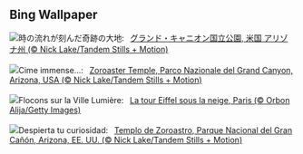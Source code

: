 ## Bing Wallpaper
![](https://www.bing.com/th?id=OHR.CanyonSnow_JA-JP4445810449_UHD.jpg&w=1000)時の流れが刻んだ奇跡の大地:&nbsp;&ensp;[グランド・キャニオン国立公園, 米国 アリゾナ州 (© Nick Lake/Tandem Stills + Motion)](https://www.bing.com/th?id=OHR.CanyonSnow_JA-JP4445810449_UHD.jpg)
<br><br/>
![](https://www.bing.com/th?id=OHR.CanyonSnow_IT-IT1813827101_UHD.jpg&w=1000)Cime immense...:&nbsp;&ensp;[Zoroaster Temple, Parco Nazionale del Grand Canyon, Arizona, USA (© Nick Lake/Tandem Stills + Motion)](https://www.bing.com/th?id=OHR.CanyonSnow_IT-IT1813827101_UHD.jpg)
<br><br/>
![](https://www.bing.com/th?id=OHR.ParisSnow_FR-FR5265906192_UHD.jpg&w=1000)Flocons sur la Ville Lumière:&nbsp;&ensp;[La tour Eiffel sous la neige, Paris (© Orbon Alija/Getty Images)](https://www.bing.com/th?id=OHR.ParisSnow_FR-FR5265906192_UHD.jpg)
<br><br/>
![](https://www.bing.com/th?id=OHR.CanyonSnow_ES-ES3550411981_UHD.jpg&w=1000)Despierta tu curiosidad:&nbsp;&ensp;[Templo de Zoroastro, Parque Nacional del Gran Cañón, Arizona, EE. UU. (© Nick Lake/Tandem Stills + Motion)](https://www.bing.com/th?id=OHR.CanyonSnow_ES-ES3550411981_UHD.jpg)
<br><br/>
